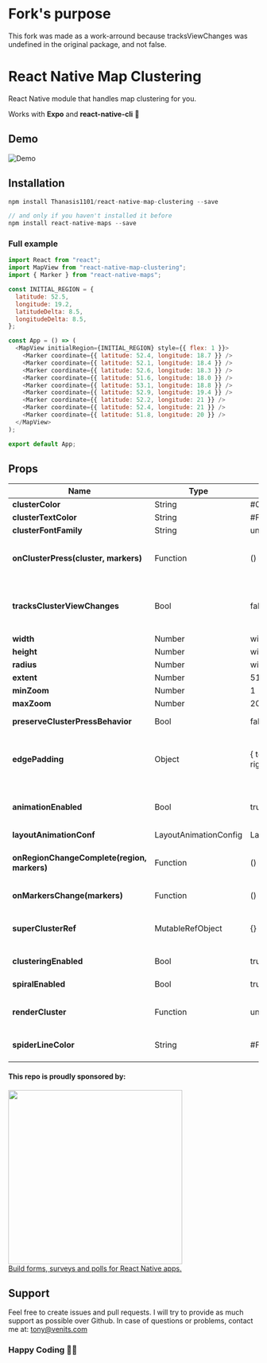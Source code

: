 # Fork's purpose

This fork was made as a work-arround because tracksViewChanges was undefined in the original package, and not false.

# React Native Map Clustering

React Native module that handles map clustering for you.

Works with **Expo** and **react-native-cli** 🚀

## Demo

![Demo](https://raw.githubusercontent.com/venits/react-native-map-clustering/assets/assets/demo.gif)

## Installation

```js
npm install Thanasis1101/react-native-map-clustering --save

// and only if you haven't installed it before
npm install react-native-maps --save
```

### Full example

```js
import React from "react";
import MapView from "react-native-map-clustering";
import { Marker } from "react-native-maps";

const INITIAL_REGION = {
  latitude: 52.5,
  longitude: 19.2,
  latitudeDelta: 8.5,
  longitudeDelta: 8.5,
};

const App = () => (
  <MapView initialRegion={INITIAL_REGION} style={{ flex: 1 }}>
    <Marker coordinate={{ latitude: 52.4, longitude: 18.7 }} />
    <Marker coordinate={{ latitude: 52.1, longitude: 18.4 }} />
    <Marker coordinate={{ latitude: 52.6, longitude: 18.3 }} />
    <Marker coordinate={{ latitude: 51.6, longitude: 18.0 }} />
    <Marker coordinate={{ latitude: 53.1, longitude: 18.8 }} />
    <Marker coordinate={{ latitude: 52.9, longitude: 19.4 }} />
    <Marker coordinate={{ latitude: 52.2, longitude: 21 }} />
    <Marker coordinate={{ latitude: 52.4, longitude: 21 }} />
    <Marker coordinate={{ latitude: 51.8, longitude: 20 }} />
  </MapView>
);

export default App;
```

## Props

| Name                                        | Type                  | Default                                      | Note                                                                                                                                                                                                                            |
| ------------------------------------------- | --------------------- | -------------------------------------------- | ------------------------------------------------------------------------------------------------------------------------------------------------------------------------------------------------------------------------------- |
| **clusterColor**                            | String                | #00B386                                      | Background color of cluster.                                                                                                                                                                                                    |
| **clusterTextColor**                        | String                | #FFFFFF                                      | Color of text in cluster.                                                                                                                                                                                                       |
| **clusterFontFamily**                       | String                | undefined                                    | Font family of text in cluster.                                                                                                                                                                                                 |
| **onClusterPress(cluster, markers)**        | Function              | () => {}                                     | Allows you to control cluster on click event. Function returns information about cluster and its markers.                                                                                                                       |
| **tracksClusterViewChanges**                | Bool                  | false                                        | Sets whether the cluster markers should track view changes. It's turned off by default to improve cluster markers performance.                                                                                                  |
| **width**                                   | Number                | window width                                 | map's width.                                                                                                                                                                                                                    |
| **height**                                  | Number                | window height                                | map's height.                                                                                                                                                                                                                   |
| **radius**                                  | Number                | window.width \* 6%                           | [SuperCluster radius](https://github.com/mapbox/supercluster#options).                                                                                                                                                          |
| **extent**                                  | Number                | 512                                          | [SuperCluster extent](https://github.com/mapbox/supercluster#options).                                                                                                                                                          |
| **minZoom**                                 | Number                | 1                                            | [SuperCluster minZoom](https://github.com/mapbox/supercluster#options).                                                                                                                                                         |
| **maxZoom**                                 | Number                | 20                                           | [SuperCluster maxZoom](https://github.com/mapbox/supercluster#options).                                                                                                                                                         |
| **preserveClusterPressBehavior**            | Bool                  | false                                        | If set to true, after clicking on cluster it will not be zoomed.                                                                                                                                                                |
| **edgePadding**                             | Object                | { top: 50, left: 50, bottom: 50, right: 50 } | Edge padding for [react-native-maps's](https://github.com/react-community/react-native-maps/blob/master/docs/mapview.md#methods) `fitToCoordinates` method, called in `onClusterPress` for fitting to pressed cluster children. |
| **animationEnabled**                        | Bool                  | true                                         | Animate imploding/exploding of clusters' markers and clusters size change. **Works only on iOS**.                                                                                                                               |
| **layoutAnimationConf**                     | LayoutAnimationConfig | LayoutAnimation.Presets.spring               | `LayoutAnimation.Presets.spring`                                                                                                                                                                                                | Custom Layout animation configuration object for clusters animation during implode / explode **Works only on iOS**. |
| **onRegionChangeComplete(region, markers)** | Function              | () => {}                                     | Called when map's region changes. In return you get current region and markers data.                                                                                                                                            |
| **onMarkersChange(markers)**                | Function              | () => {}                                     | Called when markers change. In return you get markers data.                                                                                                                                                                     |
| **superClusterRef**                         | MutableRefObject      | {}                                           | Return reference to `supercluster` library. You can read more about options it has [here.](https://github.com/mapbox/supercluster)                                                                                              |
| **clusteringEnabled**                       | Bool                  | true                                         | Set true to enable and false to disable clustering.                                                                                                                                                                             |
| **spiralEnabled**                           | Bool                  | true                                         | Set true to enable and false to disable spiral view.                                                                                                                                                                            |
| **renderCluster**                           | Function              | undefined                                    | Enables you to render custom cluster with custom styles and logic.                                                                                                                                                              |
| **spiderLineColor**                         | String                | #FF0000                                      | Enables you to set color of spider line which joins spiral location with center location.                                                                                                                                       |

#### This repo is proudly sponsored by:

<a href="https://nativeforms.com" rel="nofollow" target="_blank">
  <img src="https://raw.githubusercontent.com/venits/native-forms/master/assets/sponsor.png" width="350"><br />
  Build forms, surveys and polls for React Native apps.
</a>

## Support

Feel free to create issues and pull requests. I will try to provide as much support as possible over Github. In case of questions or problems, contact me at:
[tony@venits.com](tony@venits.com)

### Happy Coding 💖🚀
